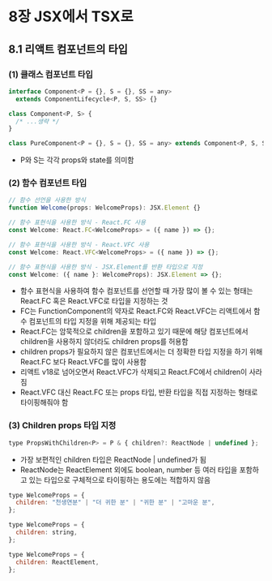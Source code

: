 # 8장 JSX에서 TSX로

## 8.1 리액트 컴포넌트의 타입

### (1) 클래스 컴포넌트 타입

```jsx
interface Component<P = {}, S = {}, SS = any>
  extends ComponentLifecycle<P, S, SS> {}

class Component<P, S> {
  /* ...생략 */
}

class PureComponent<P = {}, S = {}, SS = any> extends Component<P, S, SS> {}
```

- P와 S는 각각 props와 state를 의미함

### (2) 함수 컴포넌트 타입

```jsx
// 함수 선언을 사용한 방식
function Welcome(props: WelcomeProps): JSX.Element {}

// 함수 표현식을 사용한 방식 - React.FC 사용
const Welcome: React.FC<WelcomeProps> = ({ name }) => {};

// 함수 표현식을 사용한 방식 - React.VFC 사용
const Welcome: React.VFC<WelcomeProps> = ({ name }) => {};

// 함수 표현식을 사용한 방식 - JSX.Element를 반환 타입으로 지정
const Welcome: ({ name }: WelcomeProps): JSX.Element => {};
```

- 함수 표현식을 사용하여 함수 컴포넌트를 선언할 때 가장 많이 볼 수 있는 형태는 React.FC 혹은 React.VFC로 타입을 지정하는 것
- FC는 FunctionComponent의 약자로 React.FC와 React.VFC는 리액트에서 함수 컴포넌트의 타입 지정을 위해 제공되는 타입
- React.FC는 암묵적으로 children을 포함하고 있기 때문에 해당 컴포넌트에서 children을 사용하지 않더라도 children props를 허용함
- children props가 필요하지 않은 컴포넌트에서는 더 정확한 타입 지정을 하기 위해 React.FC 보다 React.VFC를 많이 사용함
- 리액트 v18로 넘어오면서 React.VFC가 삭제되고 React.FC에서 children이 사라짐
- React.VFC 대신 React.FC 또는 props 타입, 반환 타입을 직접 지정하는 형태로 타이핑해줘야 함

### (3) Children props 타입 지정

```jsx
type PropsWithChildren<P> = P & { children?: ReactNode | undefined };
```

- 가장 보편적인 children 타입은 ReactNode | undefined가 됨
- ReactNode는 ReactElement 외에도 boolean, number 등 여러 타입을 포함하고 있는 타입으로 구체적으로 타이핑하는 용도에는 적합하지 않음

```jsx
type WelcomeProps = {
  children: "천생연분" | "더 귀한 분" | "귀한 분" | "고마운 분",
};

type WelcomeProps = {
  children: string,
};

type WelcomeProps = {
  children: ReactElement,
};
```
